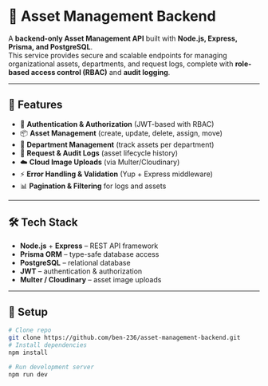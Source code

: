 # 🏢 Asset Management Backend

A **backend-only Asset Management API** built with **Node.js, Express, Prisma, and PostgreSQL**.  
This service provides secure and scalable endpoints for managing organizational assets, departments, and request logs, complete with **role-based access control (RBAC)** and **audit logging**.

---

## 🚀 Features
- 🔑 **Authentication & Authorization** (JWT-based with RBAC)  
- 📦 **Asset Management** (create, update, delete, assign, move)  
- 🏬 **Department Management** (track assets per department)  
- 📝 **Request & Audit Logs** (asset lifecycle history)  
- ☁️ **Cloud Image Uploads** (via Multer/Cloudinary)  
- ⚡ **Error Handling & Validation** (Yup + Express middleware)  
- 📊 **Pagination & Filtering** for logs and assets  

---

## 🛠️ Tech Stack
- **Node.js** + **Express** – REST API framework  
- **Prisma ORM** – type-safe database access  
- **PostgreSQL** – relational database  
- **JWT** – authentication & authorization  
- **Multer / Cloudinary** – asset image uploads  

---

## 📌 Setup
```bash
# Clone repo
git clone https://github.com/ben-236/asset-management-backend.git
# Install dependencies
npm install

# Run development server
npm run dev
